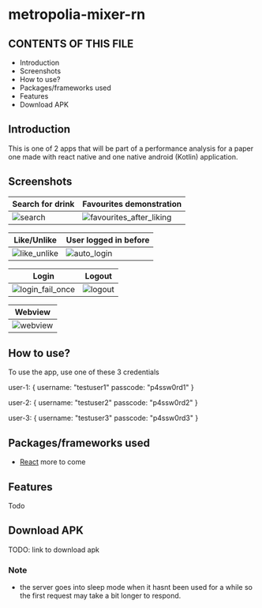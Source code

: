 # metropolia-mixer-rn

CONTENTS OF THIS FILE
---------------------

 * Introduction
 * Screenshots
 * How to use?
 * Packages/frameworks used
 * Features
 * Download APK

## Introduction
This is one of 2 apps that will be part of a performance analysis for a paper
one made with react native and one native android (Kotlin) application.

## Screenshots

| Search for drink  | Favourites demonstration |
|------------|-------------|
| ![search](https://user-images.githubusercontent.com/33485810/118988626-08d90d80-b98a-11eb-8258-5b421c81f070.gif) | ![favourites_after_liking](https://user-images.githubusercontent.com/33485810/118988411-d6c7ab80-b989-11eb-87f1-46ea81e82c6d.gif) |

| Like/Unlike   | User logged in before |
|------------|-------------|
| ![like_unlike](https://user-images.githubusercontent.com/33485810/118988464-e21ad700-b989-11eb-9b09-bee1c0ee757f.gif) | ![auto_login](https://user-images.githubusercontent.com/33485810/118988318-c283ae80-b989-11eb-94fd-a536044d363a.gif) |

| Login   | Logout |
|------------|-------------|
| ![login_fail_once](https://user-images.githubusercontent.com/33485810/118988522-ee9f2f80-b989-11eb-8e83-c5d452470da4.gif) | ![logout](https://user-images.githubusercontent.com/33485810/118988574-fd85e200-b989-11eb-89b9-aec647c52ba9.gif) |

| Webview |
|-------------|
| ![webview](https://user-images.githubusercontent.com/33485810/118988726-1f7f6480-b98a-11eb-946a-4471e66819fc.gif) |


## How to use?
To use the app, use one of these 3 credentials

user-1: {
username: "testuser1"
passcode: "p4ssw0rd1"
}

user-2: {
username: "testuser2"
passcode: "p4ssw0rd2"
}

user-3: {
username: "testuser3"
passcode: "p4ssw0rd3"
}



## Packages/frameworks used
* [React](https://reactjs.org/)
more to come


## Features
Todo

## Download APK

TODO: link to download apk

### Note
- the server goes into sleep mode when it hasnt been used for a while so the first request may take
 a bit longer to respond.

